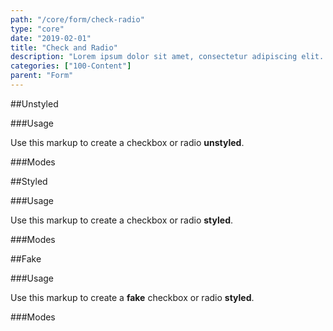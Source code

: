 ```yaml
---
path: "/core/form/check-radio"
type: "core"
date: "2019-02-01"
title: "Check and Radio"
description: "Lorem ipsum dolor sit amet, consectetur adipiscing elit. Nunc tempus laoreet leo sit amet iaculis."
categories: ["100-Content"]
parent: "Form"
---
```


##Unstyled

###Usage

Use this markup to create a checkbox or radio **unstyled**.

<script type="text/plain" class="language-markup">
  <div class="form-group">
    <input type="checkbox" id="checkbox-unstyled" class="unstyled">
    <label class="form-label" for="checkbox-unstyled">
      <!-- content -->
    </label>
  </div>

  <div class="form-group">
    <input type="radio" id="radio-unstyled" name="radio-unstyled" class="unstyled">
    <label class="form-label" for="radio-unstyled">
      <!-- content -->
    </label>
  </div>
</script>

###Modes

<demo>
  <demovanilla src="demos/inline/demos/form/check-radio-unstyled-block">
  </demovanilla>
  <demovanilla src="demos/inline/demos/form/check-radio-unstyled-inline">
  </demovanilla>
  <demovanilla src="demos/inline/demos/form/check-radio-unstyled-disabled">
  </demovanilla>
</demo>

##Styled

###Usage

Use this markup to create a checkbox or radio **styled**.

<script type="text/plain" class="language-markup">
  <div class="form-group">
    <input type="checkbox" id="checkbox-styled">
    <label class="form-label" for="checkbox-styled">
      <!-- content -->
    </label>
  </div>

  <div class="form-group">
    <input type="radio" id="radio-styled" name="radio-styled">
    <label class="form-label" for="radio-styled">
      <!-- content -->
    </label>
  </div>
</script>

###Modes

<demo>
  <demovanilla src="demos/inline/demos/form/check-radio-styled-block">
  </demovanilla>
  <demovanilla src="demos/inline/demos/form/check-radio-styled-inline">
  </demovanilla>
  <demovanilla src="demos/inline/demos/form/check-radio-styled-disabled">
  </demovanilla>
</demo>

##Fake

###Usage

Use this markup to create a **fake** checkbox or radio **styled**.

<script type="text/plain" class="language-markup">
  <div class="form-group">
    <div class="checkbox-styled">
      <!-- content -->
    </div>
  </div>

  <div class="form-group">
    <div class="radio-styled">
      <!-- content -->
    </div>
  </div>
</script>

###Modes

<demo>
  <demovanilla src="demos/inline/demos/form/check-radio-fake-block">
  </demovanilla>
  <demovanilla src="demos/inline/demos/form/check-radio-fake-inline">
  </demovanilla>
  <demovanilla src="demos/inline/demos/form/check-radio-fake-disabled">
  </demovanilla>
</demo>
